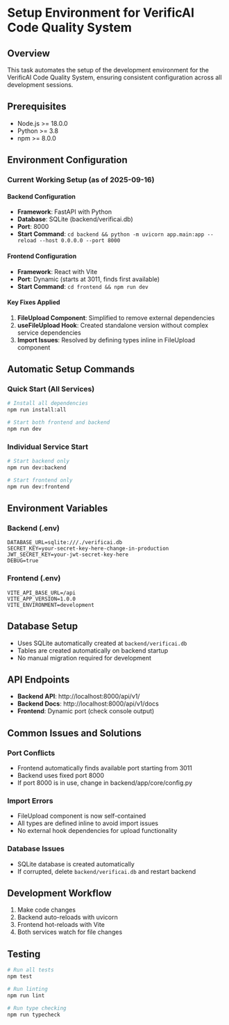 # Setup Environment for VerificAI Code Quality System

## Overview
This task automates the setup of the development environment for the VerificAI Code Quality System, ensuring consistent configuration across all development sessions.

## Prerequisites
- Node.js >= 18.0.0
- Python >= 3.8
- npm >= 8.0.0

## Environment Configuration

### Current Working Setup (as of 2025-09-16)

#### Backend Configuration
- **Framework**: FastAPI with Python
- **Database**: SQLite (backend/verificai.db)
- **Port**: 8000
- **Start Command**: `cd backend && python -m uvicorn app.main:app --reload --host 0.0.0.0 --port 8000`

#### Frontend Configuration
- **Framework**: React with Vite
- **Port**: Dynamic (starts at 3011, finds first available)
- **Start Command**: `cd frontend && npm run dev`

#### Key Fixes Applied
1. **FileUpload Component**: Simplified to remove external dependencies
2. **useFileUpload Hook**: Created standalone version without complex service dependencies
3. **Import Issues**: Resolved by defining types inline in FileUpload component

## Automatic Setup Commands

### Quick Start (All Services)
```bash
# Install all dependencies
npm run install:all

# Start both frontend and backend
npm run dev
```

### Individual Service Start
```bash
# Start backend only
npm run dev:backend

# Start frontend only
npm run dev:frontend
```

## Environment Variables

### Backend (.env)
```
DATABASE_URL=sqlite:///./verificai.db
SECRET_KEY=your-secret-key-here-change-in-production
JWT_SECRET_KEY=your-jwt-secret-key-here
DEBUG=true
```

### Frontend (.env)
```
VITE_API_BASE_URL=/api
VITE_APP_VERSION=1.0.0
VITE_ENVIRONMENT=development
```

## Database Setup
- Uses SQLite automatically created at `backend/verificai.db`
- Tables are created automatically on backend startup
- No manual migration required for development

## API Endpoints
- **Backend API**: http://localhost:8000/api/v1/
- **Backend Docs**: http://localhost:8000/api/v1/docs
- **Frontend**: Dynamic port (check console output)

## Common Issues and Solutions

### Port Conflicts
- Frontend automatically finds available port starting from 3011
- Backend uses fixed port 8000
- If port 8000 is in use, change in backend/app/core/config.py

### Import Errors
- FileUpload component is now self-contained
- All types are defined inline to avoid import issues
- No external hook dependencies for upload functionality

### Database Issues
- SQLite database is created automatically
- If corrupted, delete `backend/verificai.db` and restart backend

## Development Workflow
1. Make code changes
2. Backend auto-reloads with uvicorn
3. Frontend hot-reloads with Vite
4. Both services watch for file changes

## Testing
```bash
# Run all tests
npm test

# Run linting
npm run lint

# Run type checking
npm run typecheck
```